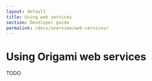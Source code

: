 ```yaml
---
layout: default
title: Using web services
section: Developer guide
permalink: /docs/overview/web-services/
---
```


# Using Origami web services

TODO
